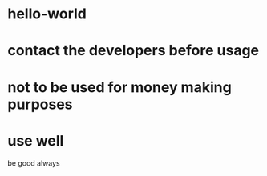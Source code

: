 # hello-world
# contact the developers before usage 
# not to be used for money making purposes
<h1> use well </h1>
<h14> be good always</h14>
